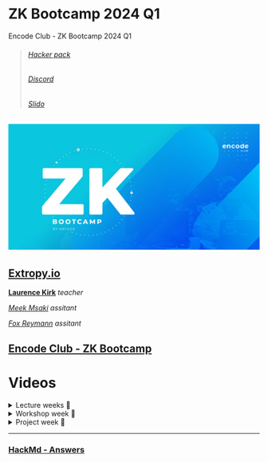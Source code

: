 # ZK Bootcamp 2024 Q1

Encode Club - ZK Bootcamp 2024 Q1

> ###### [Hacker pack](https://encodeclub.notion.site/ZK-Bootcamp-Q1-2024-a9d42aad8f114a6b9b4cac4fdf128b25)
>
> ###### [Discord](https://discord.gg/encodeclub)
>
> ###### [Slido](https://app.sli.do/event/rkqwP9ciCE7QZQRop64jxX/live/questions)

## ![ZK](./img/ZK_encode_logo.jpg)

## [Extropy.io](https://www.linkedin.com/company/extropy-io-ltd/)

[**Laurence Kirk**](https://www.linkedin.com/in/extropylaurence/) _teacher_

[_Meek Msaki_](https://www.linkedin.com/in/msaki/) _assitant_

[_Fox Reymann_](https://www.linkedin.com/in/foxreymann/) _assitant_

## [Encode Club - ZK Bootcamp](https://www.encode.club/zk-bootcamp)

# Videos

<details>
<summary>Lecture weeks 🔳</summary>
<details>
<summary>First week ✔️</summary>
 
 > #### [Feb 19 - Overview / Maths & Cryptography Introduction](https://youtu.be/wMt5hwslFDg)
 >
 > #### [Feb 20 - ZKP Theory / Zokrates](https://youtu.be/HraLxOm3nA4)
 >
 > #### [Feb 21 - Use Cases of ZKPs / L2](https://youtu.be/lm2RyF-5GO8)
 >
 > #### [Feb 22 - Introduction to Starknet / Cairo](https://youtu.be/ioAkqbFzOGA)
 </details>

<details>
<summary>Second week 🔳</summary>

> #### [Feb 26 - Starknet / Rust Continued](https://youtu.be/VUQ-zteaphk)
>
> #### [Feb 27 - DeFi / Aztec](https://youtu.be/6sYV7yOd0EA)
>
> #### [Feb 28 - Noir]() <-
>
> #### [Feb 29 - MINA]()

</details>

<details>
<summary>Third week 🔳</summary>

> #### [Mar 04 - MINA / zkApps]()
>
> #### [Mar 05 - zkEVM Solutions]()
>
> #### [Mar 05 - Risc Zero / Circom]()
>
> #### [Mar 07 - zkSNARKS Theory]()

</details>

<details>
<summary>Fourth week 🔳</summary>

> #### [Mar 11 - zkML / PLONK]()
>
> #### [Mar 12 - STARK Theory]()
>
> #### [Mar 13 - Cryptographic alternatives]()
>
> #### [Mar 14 - Research and review]()

</details>
</details>

<details>
<summary>Workshop week 🔳</summary>
18/03/2024 → 21/03/2024
</details>

<details>
<summary>Project week 🔳</summary>
25/03/2024 → 28/03/2024
</details>

---
### [HackMd - Answers](https://hackmd.io/@Extropy/Q124ZKPAnswers)
